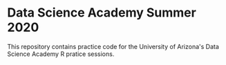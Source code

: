 # Data Science Academy Summer 2020

This repository contains practice code for the University of Arizona's Data Science Academy R pratice sessions. 
